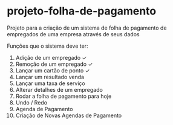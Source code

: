 # projeto-folha-de-pagamento
Projeto para a criação de um sistema de folha de pagamento de empregados de uma empresa através de seus dados

Funções que o sistema deve ter:

1. Adição de um empregado ✓
2. Remoção de um empregado ✓
3. Lançar um cartão de ponto ✓
4. Lançar um resultado venda
5. Lançar uma taxa de serviço
6. Alterar detalhes de um empregado
7. Rodar a folha de pagamento para hoje
8. Undo / Redo
9. Agenda de Pagamento
10. Criação de Novas Agendas de Pagamento
